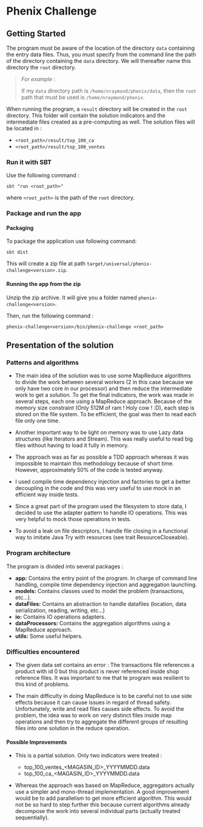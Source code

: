 Phenix Challenge
================

## Getting Started

The program must be aware of the location of the directory `data` containing the entry data files.
Thus, you must specify from the command line the path of the directory containing the `data` directory.
We will thereafter name this directory the `root` directory.

>*For example* :
>
>If my `data` directory path is `/home/nraymond/phenix/data`, then the `root` path that must be used
is `/home/nraymond/phenix`.

When running the program, a `result` directory will be created in the `root` directory. This folder
will contain the solution indicators and the intermediate files created as a pre-computing as well.
The solution files will be located in :
* `<root_path>/result/top_100_ca`
* `<root_path>/result/top_100_ventes`


### Run it with SBT

Use the following command :
```
sbt "run <root_path>"
```

where `<root_path>` is the path of the `root` directory.

### Package and run the app

#### Packaging

To package the application use following command:
```
sbt dist
```

This will create a zip file at path `target/universal/phenix-challenge<version>.zip`.

#### Running the app from the zip

Unzip the zip archive. It will give you a folder named `phenix-challenge<version>`.

Then, run the following command :
```
phenix-challenge<version>/bin/phenix-challenge <root_path>
```

## Presentation of the solution

### Patterns and algorithms

* The main idea of the solution was to use some MapReduce algorithms to divide the work
between several workers (2 in this case because we only have two core in our processor)
and then reduce the intermediate work to get a solution. To get the final indicators,
the work was made in several steps, each one using a MapReduce approach. Because of the
memory size constraint (Only 512M of ram ! Holy cow ! :D), each step is stored on the file system.
To be efficient, the goal was then to read each file only one time.

* Another important way to be light on memory was to use Lazy data structures (like Iterators and
Stream). This was really useful to read big files without having to load it fully in memory.

* The approach was as far as possible a TDD approach whereas it was impossible to maintain
this methodology because of short time. However, approximately 50% of the code is tested anyway.

* I used compile time dependency injection and factories to get a better decoupling in the code
and this was very useful to use mock in an efficient way inside tests.

* Since a great part of the program used the filesystem to store data, I decided to use the
adapter pattern to handle IO operations. This was very helpful to mock those operations in tests.

* To avoid a leak on file descriptors, I handle file closing in a functional way to imitate Java Try with
resources (see trait ResourceCloseable).

### Program architecture

The program is divided into several packages :
* **app:** Contains the entry point of the program. In charge of command line handling, compile time 
dependency injection and aggregation launching.
* **models:** Contains classes used to model the problem (transactions, etc...). 
* **dataFiles:** Contains an abstraction to handle datafiles (location, data serialization, reading, writing, etc...)
* **io:** Contains IO operations adapters.
* **dataProcessors:** Contains the aggregation algorithms using a MapReduce approach. 
* **utils:** Some useful helpers.

### Difficulties encountered

* The given data set contains an error : The transactions file references a product with id 0 but this
product is never referenced inside shop reference files. It was important to me that te program was
resilient to this kind of problems.

* The main difficulty in doing MapReduce is to be careful not to use side effects because it can cause
issues in regard of thread safety. Unfortunately, write and read files causes side effects.
To avoid the problem, the idea was to work on very distinct files inside map operations and then
try to aggregate the different groups of resulting files into one solution in the reduce operation.

#### Possible Improvements

* This is a partial solution. Only two indicators were treated :
    - top_100_ventes_<MAGASIN_ID>_YYYYMMDD.data
    - top_100_ca_<MAGASIN_ID>_YYYYMMDD.data


* Whereas the approach was based on MapReduce, aggregators actually use a simpler and mono-thread
implementation. A good improvement would be to add parallelism to get more efficient algorithm.
This would not be so hard to step further this because current algorithms already decompose the
work into several individual parts (actually treated sequentially).